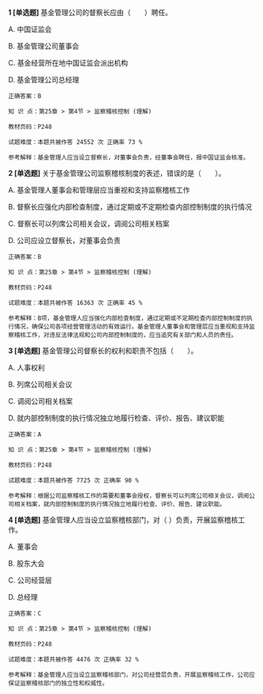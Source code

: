 **1 [单选题]** 基金管理公司的督察长应由（&emsp;&emsp;）聘任。 

A. 中国证监会

B. 基金管理公司董事会

C. 基金经营所在地中国证监会派出机构

D. 基金管理公司总经理

```
正确答案：B

知 识 点：第25章 > 第4节 > 监察稽核控制 (理解)

教材页码：P248

试题难度：本题共被作答 24552 次 正确率 73 %

参考解释：基金管理人应当设立督察长，对董事会负责，经董事会聘任，报中国证监会核准。
```


**2 [单选题]** 关于基金管理公司监察稽核制度的表述，错误的是（&emsp;&emsp;）。

A. 基金管理人董事会和管理层应当重视和支持监察稽核工作

B. 督察长应强化内部检查制度，通过定期或不定期检查内部控制制度的执行情况

C. 督察长可以列席公司相关会议，调阅公司相关档案

D. 公司应设立督察长，对董事会负责

```
正确答案：B

知 识 点：第25章 > 第4节 > 监察稽核控制 (理解)

教材页码：P248

试题难度：本题共被作答 16363 次 正确率 45 %

参考解释：B项，基金管理人应当强化内部检查制度，通过定期或不定期检查内部控制制度的执行情况，确保公司各项经营管理活动的有效运行。基金管理人董事会和管理层应当重视和支持监察稽核工作，对违反法律法规和公司内部控制制度的，应当追究有关部门和人员的责任。
```


**3 [单选题]** 基金管理公司督察长的权利和职责不包括（&emsp;&emsp;）。

A. 人事权利

B. 列席公司相关会议

C. 调阅公司相关档案

D. 就内部控制制度的执行情况独立地履行检查、评价、报告、建议职能

```
正确答案：A

知 识 点：第25章 > 第4节 > 监察稽核控制 (理解)

教材页码：P248

试题难度：本题共被作答 7725 次 正确率 90 %

参考解释：根据公司监察稽核工作的需要和董事会授权，督察长可以列席公司相关会议，调阅公司相关档案，就内部控制制度的执行情况独立地履行检查、评价、报告、建议职能。
```


**4 [单选题]** 基金管理人应当设立监察稽核部门，对（       ）负责，开展监察稽核工作。

A. 董事会

B. 股东大会

C. 公司经营层

D. 总经理

```
正确答案：C

知 识 点：第25章 > 第4节 > 监察稽核控制 (理解)

教材页码：P248

试题难度：本题共被作答 4476 次 正确率 32 %

参考解释：基金管理人应当设立监察稽核部门，对公司经营层负责，开展监察稽核工作，公司应保证监察稽核部门的独立性和权威性。
```

